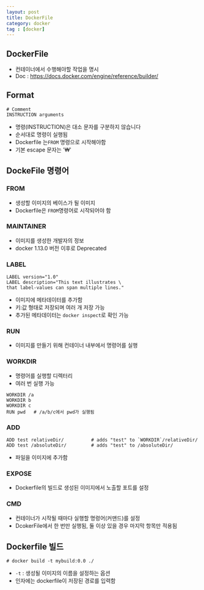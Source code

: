 ```yaml
---
layout: post
title: DockerFile
category: docker
tag : [docker]
---
```


## DockerFile
* 컨테이너에서 수행해야할 작업을 명시
* Doc : https://docs.docker.com/engine/reference/builder/

## Format
```
# Comment
INSTRUCTION arguments
```
* 명령(INSTRUCTION)은 대소 문자를 구분하지 않습니다
* 순서대로 명령이 실행됨
* Dockerfile 는`FROM` 명령으로 시작해야함
* 기본 escape 문자는 '₩'

## DockeFile 명령어

### FROM
* 생성할 이미지의 베이스가 될 이미지
* Dockerfile은 `FROM`명령어로 시작되어야 함

### MAINTAINER
* 이미지를 생성한 개발자의 정보
* docker 1.13.0 버전 이후로 Deprecated

### LABEL
```
LABEL version="1.0"
LABEL description="This text illustrates \
that label-values can span multiple lines."
```
* 이미지에 메타데이터를 추가함
* 키:값 형태로 저장되며 여러 개 저장 가능
* 추가된 메타데이터는 `docker inspect`로 확인 가능

### RUN
* 이미지를 만들기 위해 컨테이너 내부에서 명령어를 실행

### WORKDIR
* 명령어를 실행할 디렉터리
* 여러 번 실행 가능

```
WORKDIR /a
WORKDIR b
WORKDIR c
RUN pwd   # /a/b/c에서 pwd가 실행됨
```

### ADD
```
ADD test relativeDir/          # adds "test" to `WORKDIR`/relativeDir/
ADD test /absoluteDir/         # adds "test" to /absoluteDir/
```
* 파일을 이미지에 추가함

### EXPOSE
* Dockerfile의 빌드로 생성된 이미지에서 노출할 포트를 설정


### CMD
* 컨테이너가 시작될 때마다 실행할 명령어(커맨드)를 설정
* DcokerFile에서 한 번만 실행됨, 둘 이상 있을 경우 마지막 항목만 적용됨



## Dockerfile 빌드
```shell
# docker build -t mybuild:0.0 ./
```
* `-t` : 생성될 이미지의 이름을 설정하는 옵션
* 인자에는 dockerfile이 저장된 경로를 입력함
